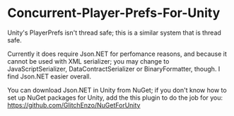 # Concurrent-Player-Prefs-For-Unity
Unity's PlayerPrefs isn't thread safe; this is a similar system that is thread safe.

Currently it does require Json.NET for perfomance reasons, and because it cannot be used with XML serializer;
you may change to JavaScriptSerializer, DataContractSerializer or BinaryFormatter, though. I find Json.NET easier overall.

You can download Json.NET in Unity from NuGet; if you don't know how to set up NuGet packages for Unity, add the this plugin to do the job for you: https://github.com/GlitchEnzo/NuGetForUnity
